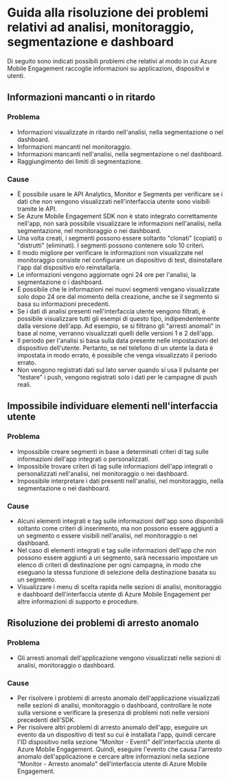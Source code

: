 <properties 
   pageTitle="Guida alla risoluzione dei problemi di Azure Mobile Engagement - Analytics" 
   description="Risoluzione dei problemi relativi ad analisi, monitoraggio, segmentazione e dashboard in Azure Mobile Engagement" 
   services="mobile-engagement" 
   documentationCenter="" 
   authors="piyushjo" 
   manager="dwrede" 
   editor=""/>

<tags
   ms.service="mobile-engagement"
   ms.devlang="na"
   ms.topic="article"
   ms.tgt_pltfrm="mobile-multiple"
   ms.workload="mobile" 
   ms.date="02/29/2016"
   ms.author="piyushjo"/>

# Guida alla risoluzione dei problemi relativi ad analisi, monitoraggio, segmentazione e dashboard

Di seguito sono indicati possibili problemi che relativi al modo in cui Azure Mobile Engagement raccoglie informazioni su applicazioni, dispositivi e utenti.

## Informazioni mancanti o in ritardo

### Problema
- Informazioni visualizzate in ritardo nell'analisi, nella segmentazione o nel dashboard.
- Informazioni mancanti nel monitoraggio.
- Informazioni mancanti nell'analisi, nella segmentazione o nel dashboard.
- Raggiungimento dei limiti di segmentazione.

### Cause

- È possibile usare le API Analytics, Monitor e Segments per verificare se i dati che non vengono visualizzati nell'interfaccia utente sono visibili tramite le API.
- Se Azure Mobile Engagement SDK non è stato integrato correttamente nell'app, non sarà possibile visualizzare le informazioni nell'analisi, nella segmentazione, nel monitoraggio o nei dashboard.
- Una volta creati, i segmenti possono essere soltanto "clonati" (copiati) o "distrutti" (eliminati). I segmenti possono contenere solo 10 criteri.
- Il modo migliore per verificare le informazioni non visualizzate nel monitoraggio consiste nel configurare un dispositivo di test, disinstallare l'app dal dispositivo e/o reinstallarla.
- Le informazioni vengono aggiornate ogni 24 ore per l'analisi, la segmentazione o i dashboard.
- È possibile che le informazioni nei nuovi segmenti vengano visualizzate solo dopo 24 ore dal momento della creazione, anche se il segmento si basa su informazioni precedenti.
- Se i dati di analisi presenti nell'interfaccia utente vengono filtrati, è possibile visualizzare tutti gli esempi di questo tipo, indipendentemente dalla versione dell'app. Ad esempio, se si filtrano gli "arresti anomali" in base al nome, verranno visualizzati quelli delle versioni 1 e 2 dell'app.
- Il periodo per l'analisi si basa sulla data presente nelle impostazioni del dispositivo dell'utente. Pertanto, se nel telefono di un utente la data è impostata in modo errato, è possibile che venga visualizzato il periodo errato.
- Non vengono registrati dati sul lato server quando si usa il pulsante per "testare" i push, vengono registrati solo i dati per le campagne di push reali.

## Impossibile individuare elementi nell'interfaccia utente

### Problema
- Impossibile creare segmenti in base a determinati criteri di tag sulle informazioni dell'app integrati o personalizzati.
- Impossibile trovare criteri di tag sulle informazioni dell'app integrati o personalizzati nell'analisi, nel monitoraggio o nei dashboard.
- Impossibile interpretare i dati presenti nell'analisi, nel monitoraggio, nella segmentazione o nei dashboard.

### Cause

- Alcuni elementi integrati e tag sulle informazioni dell'app sono disponibili soltanto come criteri di inserimento, ma non possono essere aggiunti a un segmento o essere visibili nell'analisi, nel monitoraggio o nel dashboard. 
- Nel caso di elementi integrati e tag sulle informazioni dell'app che non possono essere aggiunti a un segmento, sarà necessario impostare un elenco di criteri di destinazione per ogni campagna, in modo che eseguano la stessa funzione di selezione della destinazione basata su un segmento.
- Visualizzare i menu di scelta rapida nelle sezioni di analisi, monitoraggio e dashboard dell'interfaccia utente di Azure Mobile Engagement per altre informazioni di supporto e procedure.

## Risoluzione dei problemi di arresto anomalo

### Problema
- Gli arresti anomali dell'applicazione vengono visualizzati nelle sezioni di analisi, monitoraggio o dashboard.

### Cause

- Per risolvere i problemi di arresto anomalo dell'applicazione visualizzati nelle sezioni di analisi, monitoraggio o dashboard, controllare le note sulla versione e verificare la presenza di problemi noti nelle versioni precedenti dell'SDK.
- Per risolvere altri problemi di arresto anomalo dell'app, eseguire un evento da un dispositivo di test su cui è installata l'app, quindi cercare l'ID dispositivo nella sezione "Monitor - Eventi" dell'interfaccia utente di Azure Mobile Engagement. Quindi, eseguire l'evento che causa l'arresto anomalo dell'applicazione e cercare altre informazioni nella sezione "Monitor - Arresto anomalo" dell'interfaccia utente di Azure Mobile Engagement. 

 

<!---HONumber=AcomDC_0302_2016-->